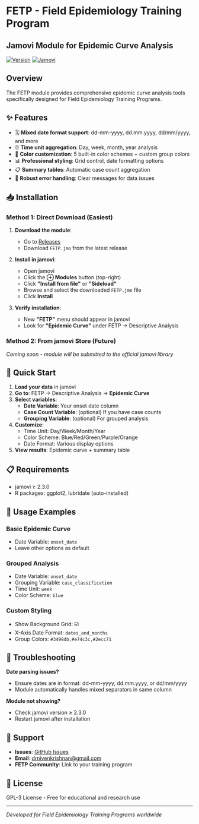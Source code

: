 # FETP - Field Epidemiology Training Program
## Jamovi Module for Epidemic Curve Analysis

[![Version](https://img.shields.io/badge/version-1.0.0-blue.svg)](https://github.com/Nivi3107/FETP-jamovi-module/releases)
[![Jamovi](https://img.shields.io/badge/jamovi-2.3+-green.svg)](https://jamovi.org)

## Overview

The FETP module provides comprehensive epidemic curve analysis tools specifically designed for Field Epidemiology Training Programs.

## ✨ Features

- 🗓️ **Mixed date format support**: dd-mm-yyyy, dd.mm.yyyy, dd/mm/yyyy, and more
- ⏰ **Time unit aggregation**: Day, week, month, year analysis
- 🎨 **Color customization**: 5 built-in color schemes + custom group colors
- 📊 **Professional styling**: Grid control, date formatting options
- 📋 **Summary tables**: Automatic case count aggregation
- 🔧 **Robust error handling**: Clear messages for data issues

## 📥 Installation

### Method 1: Direct Download (Easiest)

1. **Download the module**:
   - Go to [Releases](https://github.com/Nivi3107/FETP-jamovi-module/releases)
   - Download `FETP.jmo` from the latest release

2. **Install in jamovi**:
   - Open jamovi
   - Click the **⊕ Modules** button (top-right)
   - Click **"Install from file"** or **"Sideload"**
   - Browse and select the downloaded `FETP.jmo` file
   - Click **Install**

3. **Verify installation**:
   - New **"FETP"** menu should appear in jamovi
   - Look for **"Epidemic Curve"** under FETP → Descriptive Analysis

### Method 2: From jamovi Store (Future)
*Coming soon - module will be submitted to the official jamovi library*

## 🚀 Quick Start

1. **Load your data** in jamovi
2. **Go to**: FETP → Descriptive Analysis → **Epidemic Curve**
3. **Select variables**:
   - **Date Variable**: Your onset date column
   - **Case Count Variable**: (optional) If you have case counts
   - **Grouping Variable**: (optional) For grouped analysis
4. **Customize**:
   - Time Unit: Day/Week/Month/Year
   - Color Scheme: Blue/Red/Green/Purple/Orange
   - Date Format: Various display options
5. **View results**: Epidemic curve + summary table

## 📋 Requirements

- jamovi ≥ 2.3.0
- R packages: ggplot2, lubridate (auto-installed)

## 📖 Usage Examples

### Basic Epidemic Curve
- Date Variable: `onset_date`
- Leave other options as default

### Grouped Analysis
- Date Variable: `onset_date` 
- Grouping Variable: `case_classification`
- Time Unit: `week`
- Color Scheme: `blue`

### Custom Styling
- Show Background Grid: ☑️
- X-Axis Date Format: `dates_and_months`
- Group Colors: `#3498db,#e74c3c,#2ecc71`

## 🐛 Troubleshooting

**Date parsing issues?**
- Ensure dates are in format: dd-mm-yyyy, dd.mm.yyyy, or dd/mm/yyyy
- Module automatically handles mixed separators in same column

**Module not showing?**
- Check jamovi version ≥ 2.3.0
- Restart jamovi after installation

## 📧 Support

- **Issues**: [GitHub Issues](https://github.com/YourUsername/FETP-jamovi-module/issues)
- **Email**: drnivenkrishnan@gmail.com
- **FETP Community**: Link to your training program

## 📄 License

GPL-3 License - Free for educational and research use

---
*Developed for Field Epidemiology Training Programs worldwide*


